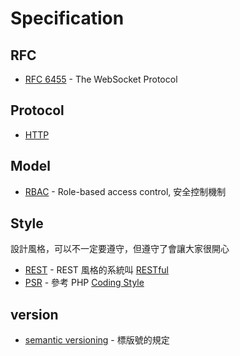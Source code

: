 Specification
=============

RFC
---

* [RFC 6455](https://tools.ietf.org/html/rfc6455) - The WebSocket Protocol

Protocol
--------

* [HTTP](/network/http.md)

Model
-----

* [RBAC](https://en.wikipedia.org/wiki/Role-based_access_control) - Role-based access control, 安全控制機制

Style
-----

設計風格，可以不一定要遵守，但遵守了會讓大家很開心

* [REST](https://zh.wikipedia.org/wiki/REST) - REST 風格的系統叫 [RESTful](/restful/README.md)
* [PSR](http://www.php-fig.org/psr/) - 參考 PHP [Coding Style](/pdl/php/coding-style.md)

version
-----
* [semantic versioning](http://semver.org/) - 標版號的規定
